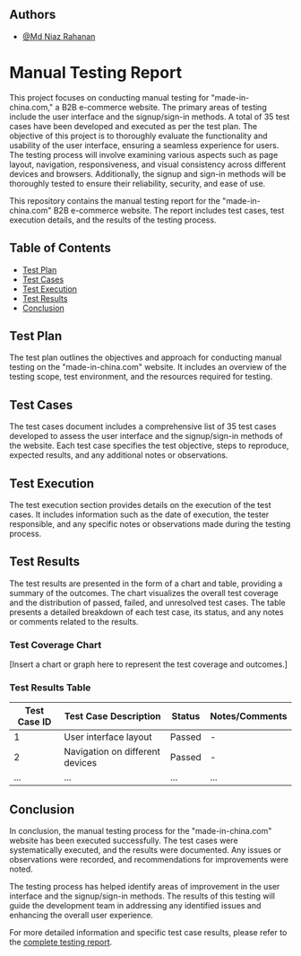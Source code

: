 

## Authors

- [@Md Niaz Rahanan](https://github.com/Niaz-r)

# Manual Testing Report
This project focuses on conducting manual testing for "made-in-china.com," a B2B e-commerce website. The primary areas of testing include the user interface and the signup/sign-in methods. A total of 35 test cases have been developed and executed as per the test plan.
The objective of this project is to thoroughly evaluate the functionality and usability of the user interface, ensuring a seamless experience for users. The testing process will involve examining various aspects such as page layout, navigation, responsiveness, and visual consistency across different devices and browsers.
Additionally, the signup and sign-in methods will be thoroughly tested to ensure their reliability, security, and ease of use.

This repository contains the manual testing report for the "made-in-china.com" B2B e-commerce website. The report includes test cases, test execution details, and the results of the testing process.

## Table of Contents

- [Test Plan]()
- [Test Cases](#test-cases)
- [Test Execution](#test-execution)
- [Test Results](#test-results)
- [Conclusion](#conclusion)

## Test Plan

The test plan outlines the objectives and approach for conducting manual testing on the "made-in-china.com" website. It includes an overview of the testing scope, test environment, and the resources required for testing.

## Test Cases

The test cases document includes a comprehensive list of 35 test cases developed to assess the user interface and the signup/sign-in methods of the website. Each test case specifies the test objective, steps to reproduce, expected results, and any additional notes or observations.

## Test Execution

The test execution section provides details on the execution of the test cases. It includes information such as the date of execution, the tester responsible, and any specific notes or observations made during the testing process.

## Test Results

The test results are presented in the form of a chart and table, providing a summary of the outcomes. The chart visualizes the overall test coverage and the distribution of passed, failed, and unresolved test cases. The table presents a detailed breakdown of each test case, its status, and any notes or comments related to the results.

### Test Coverage Chart

[Insert a chart or graph here to represent the test coverage and outcomes.]

### Test Results Table

| Test Case ID | Test Case Description               | Status   | Notes/Comments                                      |
|--------------|------------------------------------|----------|-----------------------------------------------------|
| 1            | User interface layout              | Passed   | -                                                   |
| 2            | Navigation on different devices    | Passed   | -                                                   |
| ...          | ...                                | ...      | ...                                                 |

## Conclusion

In conclusion, the manual testing process for the "made-in-china.com" website has been executed successfully. The test cases were systematically executed, and the results were documented. Any issues or observations were recorded, and recommendations for improvements were noted.

The testing process has helped identify areas of improvement in the user interface and the signup/sign-in methods. The results of this testing will guide the development team in addressing any identified issues and enhancing the overall user experience.

For more detailed information and specific test case results, please refer to the [complete testing report](link/to/complete/report.pdf).

